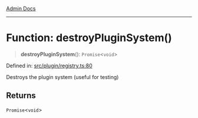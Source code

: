 [Admin Docs](/)

***

# Function: destroyPluginSystem()

> **destroyPluginSystem**(): `Promise`\<`void`\>

Defined in: [src/plugin/registry.ts:80](https://github.com/Sourya07/talawa-api/blob/ead7a48e0174153214ee7311f8b242ee1c1a12ca/src/plugin/registry.ts#L80)

Destroys the plugin system (useful for testing)

## Returns

`Promise`\<`void`\>
